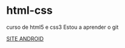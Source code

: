 # html-css
 curso de html5 e css3
 Estou a aprender o git

<a href="https://darionzita.github.io/html-css/exercicio/020/android">SITE ANDROID</a>